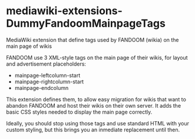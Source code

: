 # mediawiki-extensions-DummyFandoomMainpageTags
MediaWiki extension that define tags used by FANDOOM (wikia) on the main page of wikis

FANDOOM use 3 XML-style tags on the main page of their wikis, for layout and advertisement placeholders: 

- mainpage-leftcolumn-start
- mainpage-rightcolumn-start
- mainpage-endcolumn

This extension defines them, to allow easy migration for wikis that want to abandon FANDOOM and host their wikis on their own server. It adds the basic CSS styles needed to display the main page correctly.

Ideally, you should stop using those tags and use standard HTML with your custom styling, but this brings you an inmediate replacement until then.
